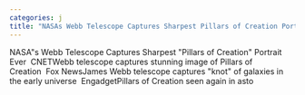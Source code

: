 ```yaml
---
categories: j
title: "NASAs Webb Telescope Captures Sharpest Pillars of Creation Portrait Ever  CNET"
---
```

NASA"s Webb Telescope Captures Sharpest "Pillars of Creation" Portrait Ever&nbsp;&nbsp;CNETWebb telescope captures stunning image of Pillars of Creation&nbsp;&nbsp;Fox NewsJames Webb telescope captures "knot" of galaxies in the early universe&nbsp;&nbsp;EngadgetPillars of Creation seen again in asto